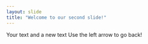 ```yaml
---
layout: slide
title: "Welcome to our second slide!"
---
```

Your text and a new text
Use the left arrow to go back!
